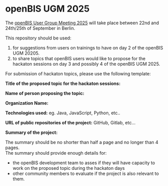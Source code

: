 # openBIS UGM 2025

The [openBIS User Group Meeting 2025](https://openbis.ch/index.php/openbis-ugm-2025/) will take place between 22nd and 24th/25th of September in Berlin.

This repository should be used:
1. for suggestions from users on trainings to have on day 2 of the openBIS UGM 20205.
2. to share topics that openBIS users would like to propose for the hackaton sessions on day 3 and possibly 4 of the openBIS UGM 2025. 
   

For submission of hackaton topics, please use the following template:

**Title of the proposed topic for the hackaton sessions:** 

**Name of person proposing the topic:** 

**Organization Name:** 

**Technologies used:**  eg. Java, JavaScript, Python, etc.. 

**URL of public repositories of the project:** GitHub, Gitlab, etc... 

**Summary of the project:** 

The summary should be no shorter than half a page and no longer than 4 pages.  
The summary should provide enough details for: 
- the openBIS development team to asses if they will have capacity to work on the proposed topic during the hackaton days 
- other community members to evaluate if the project is also relevant to them. 
